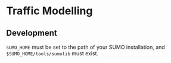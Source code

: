 # Traffic Modelling

## Development

`SUMO_HOME` must be set to the path of your SUMO installation, and `$SUMO_HOME/tools/sumolib` must exist.
